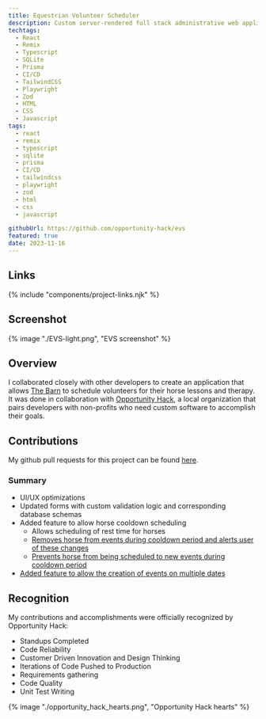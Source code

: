 ```yaml
---
title: Equestrian Volunteer Scheduler
description: Custom server-rendered full stack administrative web application with role-based access control for local non-profit.
techtags:
  - React
  - Remix
  - Typescript
  - SQLite
  - Prisma
  - CI/CD
  - TailwindCSS
  - Playwright
  - Zod
  - HTML
  - CSS
  - Javascript
tags:
  - react
  - remix
  - typescript
  - sqlite
  - prisma
  - CI/CD
  - tailwindcss
  - playwright
  - zod
  - html
  - css
  - javascript

githubUrl: https://github.com/opportunity-hack/evs
featured: true
date: 2023-11-16
---
```


## Links

{% include "components/project-links.njk" %}

## Screenshot

{% image "./EVS-light.png", "EVS screenshot" %}

## Overview

I collaborated closely with other developers to create an application that allows [The Barn](https://www.thebarnaz.com/) to schedule volunteers for their horse lessons and therapy. It was done in collaboration with [Opportunity Hack](https://www.ohack.org/), a local organization that pairs developers with non-profits who need custom software to accomplish their goals.

## Contributions

My github pull requests for this project can be found [here](https://github.com/opportunity-hack/evs/pulls?q=is%3Apr+author%3Aparkerdavis1+).

### Summary

- UI/UX optimizations
- Updated forms with custom validation logic and corresponding database schemas
- Added feature to allow horse cooldown scheduling
  - Allows scheduling of rest time for horses
  - [Removes horse from events during cooldown period and alerts user of these changes](https://github.com/opportunity-hack/evs/pull/43)
  - [Prevents horse from being scheduled to new events during cooldown period](https://github.com/opportunity-hack/evs/pull/47)
- [Added feature to allow the creation of events on multiple dates](https://github.com/opportunity-hack/evs/pull/54)

## Recognition

My contributions and accomplishments were officially recognized by Opportunity Hack:

- Standups Completed
- Code Reliability
- Customer Driven Innovation and Design Thinking
- Iterations of Code Pushed to Production
- Requirements gathering
- Code Quality
- Unit Test Writing

{% image "./opportunity_hack_hearts.png", "Opportunity Hack hearts" %}
